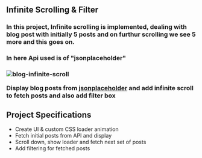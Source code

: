 <h2>Infinite Scrolling & Filter</h2>

<h3> In this project, Infinite scrolling is implemented, dealing with blog post with initially 5 posts and on furthur scrolling we see 5 more and this goes on.<h3>

<h3>In here Api used is of "jsonplaceholder"<h3>


![blog-infinite-scroll](https://user-images.githubusercontent.com/63305945/96287035-f1eec900-0ffe-11eb-9002-6dd9122ee734.gif)


Display blog posts from [jsonplaceholder](https://jsonplaceholder.typicode.com) and add infinite scroll to fetch posts and also add filter box

## Project Specifications

- Create UI & custom CSS loader animation
- Fetch initial posts from API and display
- Scroll down, show loader and fetch next set of posts
- Add filtering for fetched posts
